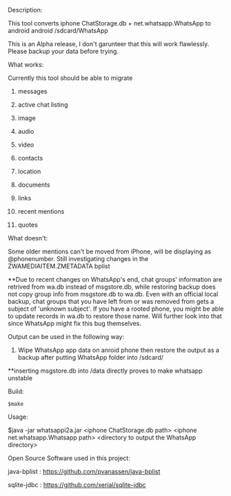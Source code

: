 Description:

This tool converts iphone ChatStorage.db + net.whatsapp.WhatsApp to android android /sdcard/WhatsApp

This is an Alpha release, I don't garunteer that this will work flawlessly. Please backup your data before trying.


What works:

Currently this tool should be able to migrate 


1. messages

2. active chat listing

3. image

4. audio

5. video

6. contacts

7. location

8. documents

9. links

10. recent mentions

11. quotes


What doesn't:

Some older mentions can't be moved from iPhone, will be displaying as @phonenumber. Still investigating changes in the ZWAMEDIAITEM.ZMETADATA bplist

**Due to recent changes on WhatsApp's end, chat groups' information are retrived from wa.db instead of msgstore.db, while restoring backup does not copy group info from msgstore.db to wa.db. Even with an official local backup, chat groups that you have left from or was removed from gets a subject of 'unknown subject'. If you have a rooted phone, you might be able to update records in wa.db to restore those name. Will further look into that since WhatsApp might fix this bug themselves.

Output can be used in the following way:

1. Wipe WhatsApp app data on anroid phone then restore the output as a backup after putting WhatsApp folder into /sdcard/

**inserting msgstore.db into /data directly proves to make whatsapp unstable


Build:

	$make


Usage:

$java -jar whatsappi2a.jar \<iphone ChatStorage.db path\> \<iphone net.whatsapp.Whatsapp path\> \<directory to output the WhatsApp directory\> 

Open Source Software used in this project:

java-bplist : https://github.com/pvanassen/java-bplist

sqlite-jdbc : https://github.com/xerial/sqlite-jdbc
